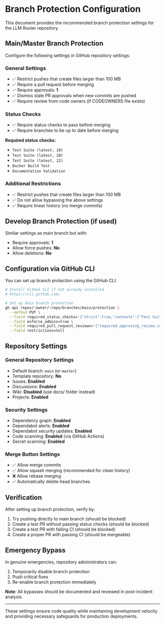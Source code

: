 # Branch Protection Configuration

This document provides the recommended branch protection settings for the LLM Router repository.

## Main/Master Branch Protection

Configure the following settings in GitHub repository settings:

### General Settings

- ✅ Restrict pushes that create files larger than 100 MB
- ✅ Require a pull request before merging
- ✅ Require approvals: **1**
- ✅ Dismiss stale PR approvals when new commits are pushed
- ✅ Require review from code owners (if CODEOWNERS file exists)

### Status Checks

- ✅ Require status checks to pass before merging
- ✅ Require branches to be up to date before merging

**Required status checks:**

- `Test Suite (latest, 18)`
- `Test Suite (latest, 20)`
- `Test Suite (latest, 22)`
- `Docker Build Test`
- `Documentation Validation`

### Additional Restrictions

- ✅ Restrict pushes that create files larger than 100 MB
- ✅ Do not allow bypassing the above settings
- ✅ Require linear history (no merge commits)

## Develop Branch Protection (if used)

Similar settings as main branch but with:

- Require approvals: **1**
- Allow force pushes: **No**
- Allow deletions: **No**

## Configuration via GitHub CLI

You can set up branch protection using the GitHub CLI:

```bash
# Install GitHub CLI if not already installed
# https://cli.github.com/

# Set up main branch protection
gh api repos/:owner/:repo/branches/main/protection \
  --method PUT \
  --field required_status_checks='{"strict":true,"contexts":["Test Suite (latest, 18)","Test Suite (latest, 20)","Test Suite (latest, 22)","Docker Build Test","Documentation Validation"]}' \
  --field enforce_admins=true \
  --field required_pull_request_reviews='{"required_approving_review_count":1,"dismiss_stale_reviews":true}' \
  --field restrictions=null
```

## Repository Settings

### General Repository Settings

- Default branch: `main` (or `master`)
- Template repository: **No**
- Issues: **Enabled**
- Discussions: **Enabled**
- Wiki: **Disabled** (use docs/ folder instead)
- Projects: **Enabled**

### Security Settings

- Dependency graph: **Enabled**
- Dependabot alerts: **Enabled**
- Dependabot security updates: **Enabled**
- Code scanning: **Enabled** (via GitHub Actions)
- Secret scanning: **Enabled**

### Merge Button Settings

- ✅ Allow merge commits
- ✅ Allow squash merging (recommended for clean history)
- ❌ Allow rebase merging
- ✅ Automatically delete head branches

## Verification

After setting up branch protection, verify by:

1. Try pushing directly to main branch (should be blocked)
2. Create a test PR without passing status checks (should be blocked)
3. Create a test PR with failing CI (should be blocked)
4. Create a proper PR with passing CI (should be mergeable)

## Emergency Bypass

In genuine emergencies, repository administrators can:

1. Temporarily disable branch protection
2. Push critical fixes
3. Re-enable branch protection immediately

**Note**: All bypasses should be documented and reviewed in post-incident analysis.

---

These settings ensure code quality while maintaining development velocity and providing necessary safeguards for production deployments.
